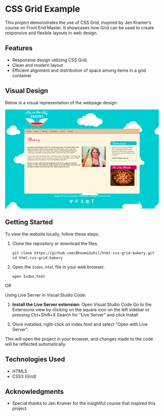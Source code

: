 # CSS Grid Example

This project demonstrates the use of CSS Grid, inspired by Jen Kramer’s course on Front End Master. It showcases how Grid can be used to create responsive and flexible layouts in web design.

## Features

- Responsive design utilizing CSS Grid
- Clean and modern layout
- Efficient alignment and distribution of space among items in a grid container

## Visual Design

Below is a visual representation of the webpage design:

![Webpage](Webpage.png)

## Getting Started

To view the website locally, follow these steps:

1. Clone the repository or download the files.
   ```
   git clone https://github.com/BhoomiGohil/html-css-grid-bakery.git
   cd html-css-grid-bakery
   ```
2. Open the `Index.html` file in your web browser.
   ```
   open Index.html
   ```

OR

Using Live Server in Visual Studio Code:

1. **Install the Live Server extension:**
   Open Visual Studio Code Go to the Extensions view by clicking on the square icon on the left sidebar or pressing Ctrl+Shift+X Search for "Live Server" and click Install

2. Once installed, right-click on index.html and select "Open with Live Server".

This will open the project in your browser, and changes made to the code will be reflected automatically.

## Technologies Used

- HTML5
- CSS3 (Grid)

## Acknowledgments

- Special thanks to Jen Kramer for the insightful course that inspired this project.
